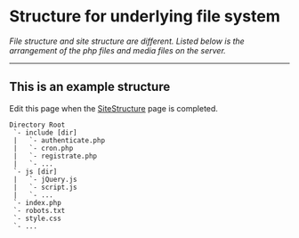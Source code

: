 # Structure for underlying file system #

_File structure and site structure are different._
_Listed below is the arrangement of the php files and media files on the server._


---


## This is an example structure ##

Edit this page when the [SiteStructure](https://code.google.com/p/photoncopy/wiki/SiteStructure) page is completed.

```
Directory Root
 `- include [dir]
 |   `- authenticate.php
 |   `- cron.php
 |   `- registrate.php
 |   `- ...
 `- js [dir]
 |   `- jQuery.js
 |   `- script.js
 |   `- ...
 `- index.php
 `- robots.txt
 `- style.css
 `- ...
```